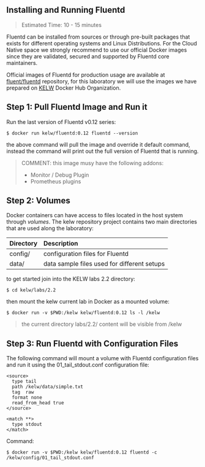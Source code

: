 ## Installing and Running Fluentd

> Estimated Time: 10 - 15 minutes

Fluentd can be installed from sources or through  pre-built packages that exists for different operating systems and Linux Distributions.  For the Cloud Native space we strongly recommend to use our official Docker images since they are validated, secured and supported by Fluentd core maintainers.

Official images of Fluentd for production usage are available at [fluent/fluentd](https://hub.docker.com/r/fluent/fluentd/) repository, for this laboratory we will use the images we have prepared on [KELW](https://hub.docker.com/r/kelw) Docker Hub Organization.

## Step 1: Pull Fluentd Image and Run it

Run the last version of Fluentd v0.12 series:

```
$ docker run kelw/fluentd:0.12 fluentd --version
```

the above command will pull the image and override it default command, instead the command will print out the full version of Fluentd that is running.

> COMMENT: this image musy have the following addons:
>
> * Monitor / Debug Plugin
> * Prometheus plugins

## Step 2: Volumes

Docker containers can have access to files located in the host system through _volumes_. The kelw repository project contains two main directories that are used along the laboratory:

| Directory | Description |
| :--- | :--- |
| config/ | configuration files for Fluentd |
| data/ | data sample files used for different setups |

to get started join into the KELW labs 2.2 directory:

```
$ cd kelw/labs/2.2
```

then mount the kelw current lab in Docker as a mounted volume:

```
$ docker run -v $PWD:/kelw kelw/fluentd:0.12 ls -l /kelw
```

> the current directory labs/2.2/ content will be visible from /kelw

## Step 3: Run Fluentd with Configuration Files

The following command will mount a volume with Fluentd configuration files and run it using the 01\_tail\_stdout.conf configuration file:

```
<source>
  type tail
  path /kelw/data/simple.txt
  tag  raw
  format none
  read_from_head true
</source>

<match **>
  type stdout
</match>
```

Command:

```
$ docker run -v $PWD:/kelw kelw/fluentd:0.12 fluentd -c /kelw/config/01_tail_stdout.conf
```



